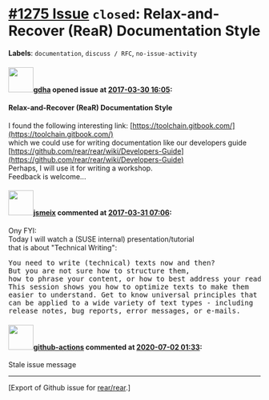 [\#1275 Issue](https://github.com/rear/rear/issues/1275) `closed`: Relax-and-Recover (ReaR) Documentation Style
===============================================================================================================

**Labels**: `documentation`, `discuss / RFC`, `no-issue-activity`

#### <img src="https://avatars.githubusercontent.com/u/888633?u=cdaeb31efcc0048d3619651aa18dd4b76e636b21&v=4" width="50">[gdha](https://github.com/gdha) opened issue at [2017-03-30 16:05](https://github.com/rear/rear/issues/1275):

#### Relax-and-Recover (ReaR) Documentation Style

I found the following interesting link:
[https://toolchain.gitbook.com/](https://toolchain.gitbook.com/)  
which we could use for writing documentation like our developers guide  
[https://github.com/rear/rear/wiki/Developers-Guide](https://github.com/rear/rear/wiki/Developers-Guide)  
Perhaps, I will use it for writing a workshop.  
Feedback is welcome...

#### <img src="https://avatars.githubusercontent.com/u/1788608?u=925fc54e2ce01551392622446ece427f51e2f0ce&v=4" width="50">[jsmeix](https://github.com/jsmeix) commented at [2017-03-31 07:06](https://github.com/rear/rear/issues/1275#issuecomment-290634282):

Ony FYI:  
Today I will watch a (SUSE internal) presentation/tutorial  
that is about "Technical Writing":

<pre>
You need to write (technical) texts now and then?
But you are not sure how to structure them,
how to phrase your content, or how to best address your readers?
This session shows you how to optimize texts to make them
easier to understand. Get to know universal principles that
can be applied to a wide variety of text types - including
release notes, bug reports, error messages, or e-mails. 
</pre>

#### <img src="https://avatars.githubusercontent.com/in/15368?v=4" width="50">[github-actions](https://github.com/apps/github-actions) commented at [2020-07-02 01:33](https://github.com/rear/rear/issues/1275#issuecomment-652727902):

Stale issue message

------------------------------------------------------------------------

\[Export of Github issue for
[rear/rear](https://github.com/rear/rear).\]
